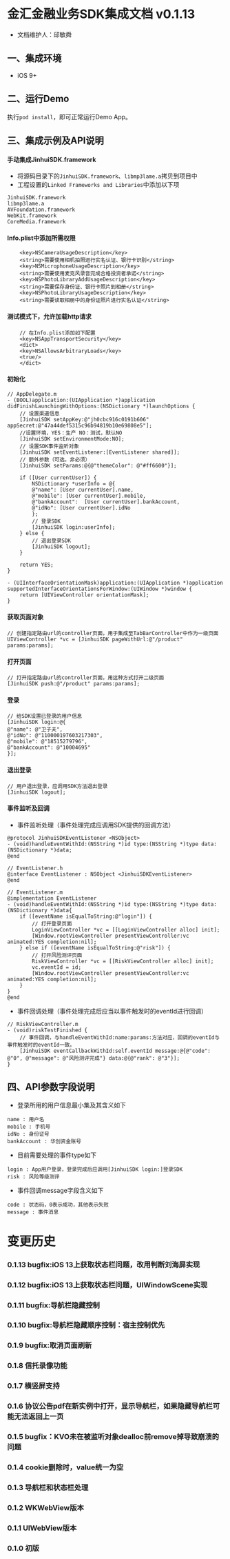 # 金汇金融业务SDK集成文档 v0.1.13
* 文档维护人：邱敏舜

## 一、集成环境
* iOS 9+

## 二、运行Demo
执行`pod install`，即可正常运行Demo App。

## 三、集成示例及API说明
#### 手动集成JinhuiSDK.framework
* 将源码目录下的`JinhuiSDK.framework`、`libmp3lame.a`拷贝到项目中
* 工程设置的`Linked Frameworks and Libraries`中添加以下项
```
JinhuiSDK.framework
libmp3lame.a
AVFoundation.framework
WebKit.framework
CoreMedia.framework
```

#### Info.plist中添加所需权限
```
    <key>NSCameraUsageDescription</key>
	<string>需要使用相机拍照进行实名认证、银行卡识别</string>
	<key>NSMicrophoneUsageDescription</key>
	<string>需要使用麦克风录音完成合格投资者承诺</string>
	<key>NSPhotoLibraryAddUsageDescription</key>
	<string>需要保存身份证、银行卡照片到相册</string>
	<key>NSPhotoLibraryUsageDescription</key>
	<string>需要读取相册中的身份证照片进行实名认证</string>
```

#### 测试模式下，允许加载http请求
```
    // 在Info.plist添加如下配置
    <key>NSAppTransportSecurity</key>
    <dict>
    <key>NSAllowsArbitraryLoads</key>
    <true/>
    </dict>
```

#### 初始化
```
// AppDelegate.m
- (BOOL)application:(UIApplication *)application didFinishLaunchingWithOptions:(NSDictionary *)launchOptions {
    // 设置渠道信息
    [JinhuiSDK setAppKey:@"jh0cbc916c0191b606" appSecret:@"47a44def5315c96b94819b10e69808e5"];
    //设置环境，YES：生产 NO：测试，默认NO
    [JinhuiSDK setEnvironmentMode:NO];
    // 设置SDK事件监听对象
    [JinhuiSDK setEventListener:[EventListener shared]];
    // 额外参数（可选，非必须）
    [JinhuiSDK setParams:@{@"themeColor": @"#ff6600"}];

    if ([User currentUser]) {
        NSDictionary *userInfo = @{
        @"name": [User currentUser].name,
        @"mobile": [User currentUser].mobile,
        @"bankAccount":  [User currentUser].bankAccount,
        @"idNo": [User currentUser].idNo
        };
        // 登录SDK
        [JinhuiSDK login:userInfo];
    } else {
        // 退出登录SDK
        [JinhuiSDK logout];
    }
    
    return YES;
}

- (UIInterfaceOrientationMask)application:(UIApplication *)application supportedInterfaceOrientationsForWindow:(UIWindow *)window {
    return [UIViewController orientationMask];
}
```
#### 获取页面对象
```
// 创建指定路由url的controller页面，用于集成至TabBarController中作为一级页面
UIViewController *vc = [JinhuiSDK pageWithUrl:@"/product" params:params];
```
#### 打开页面
```
// 打开指定路由url的controller页面，用这种方式打开二级页面
[JinhuiSDK push:@"/product" params:params];
```
#### 登录
```
// 给SDK设置已登录的用户信息
[JinhuiSDK login:@{
@"name": @"卫子夫", 
@"idNo": @"110000197603217303",
@"mobile": @"18515279796",
@"bankAccount": @"10004695"
}];
```

#### 退出登录
```
// 用户退出登录，应调用SDK方法退出登录
[JinhuiSDK logout];
```
#### 事件监听及回调

* 事件监听处理（事件处理完成应调用SDK提供的回调方法）

```
@protocol JinhuiSDKEventListener <NSObject>
- (void)handleEventWithId:(NSString *)id type:(NSString *)type data:(NSDictionary *)data;
@end

// EventListener.h
@interface EventListener : NSObject <JinhuiSDKEventListener>
@end

// EventListener.m
@implementation EventListener
- (void)handleEventWithId:(NSString *)id type:(NSString *)type data:(NSDictionary *)data{
    if ([eventName isEqualToString:@"login"]) {
        // 打开登录页面
        LoginViewController *vc = [[LoginViewController alloc] init];
        [Window.rootViewController presentViewController:vc animated:YES completion:nil];
    } else if ([eventName isEqualToString:@"risk"]) {
        // 打开风险测评页面
        RiskViewController *vc = [[RiskViewController alloc] init];
        vc.eventId = id;
        [Window.rootViewController presentViewController:vc animated:YES completion:nil];
    }
}
@end
```

* 事件回调处理（事件处理完成后应当以事件触发时的eventId进行回调）

```
// RiskViewController.m
- (void)riskTestFinished {
    // 事件回调，与handleEventWithId:name:params:方法对应，回调的eventId与事件触发时的eventId一致。
    [JinhuiSDK eventCallbackWithId:self.eventId message:@{@"code": @"0", @"message": @"风险测评完成"} data:@{@"rank": @"3"}];
}
```

## 四、API参数字段说明
* 登录所用的用户信息最小集及其含义如下
```
name : 用户名
mobile : 手机号
idNo : 身份证号
bankAccount : 华创资金账号
```

* 目前需要处理的事件type如下
```
login : App用户登录，登录完成后应调用[JinhuiSDK login:]登录SDK
risk : 风险等级测评
```

* 事件回调message字段含义如下
```
code : 状态码，0表示成功，其他表示失败
message : 事件消息
```



# 变更历史

### 0.1.13   bugfix:iOS 13上获取状态栏问题，改用判断刘海屏实现

### 0.1.12   bugfix:iOS 13上获取状态栏问题，UIWindowScene实现

### 0.1.11   bugfix:导航栏隐藏控制

### 0.1.10   bugfix:导航栏隐藏顺序控制：宿主控制优先

### 0.1.9   bugfix:取消页面刷新

### 0.1.8   信托录像功能

### 0.1.7   横竖屏支持

### 0.1.6   协议公告pdf在新实例中打开，显示导航栏，如果隐藏导航栏可能无法返回上一页

### 0.1.5   bugfix：KVO未在被监听对象dealloc前remove掉导致崩溃的问题

### 0.1.4   cookie删除时，value统一为空

### 0.1.3   导航栏和状态栏处理

### 0.1.2   WKWebView版本

### 0.1.1   UIWebView版本

### 0.1.0   初版

